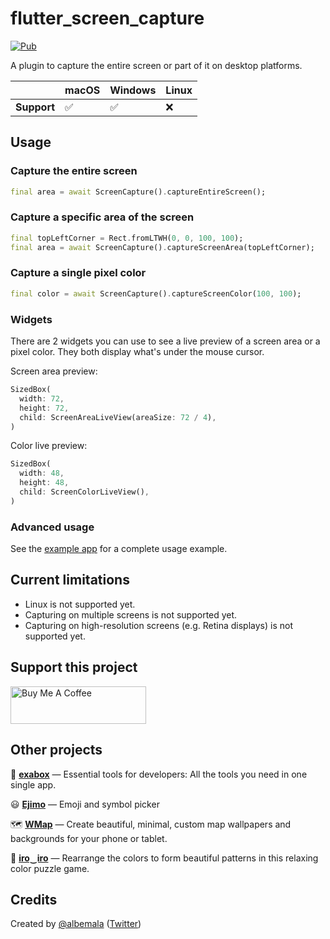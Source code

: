 # flutter_screen_capture

[![Pub](https://img.shields.io/pub/v/flutter_screen_capture)](https://pub.dev/packages/flutter_screen_capture)

A plugin to capture the entire screen or part of it on desktop platforms.

|             | macOS | Windows | Linux |
|:------------|:------|:--------|:------|
| **Support** | ✅     | ✅       | ❌     |

## Usage

### Capture the entire screen

```dart
final area = await ScreenCapture().captureEntireScreen();
```

### Capture a specific area of the screen

```dart
final topLeftCorner = Rect.fromLTWH(0, 0, 100, 100);
final area = await ScreenCapture().captureScreenArea(topLeftCorner);
```

### Capture a single pixel color

```dart
final color = await ScreenCapture().captureScreenColor(100, 100);
```

### Widgets

There are 2 widgets you can use to see a live preview of a screen area or a pixel color.
They both display what's under the mouse cursor.

Screen area preview:

```dart
SizedBox(
  width: 72,
  height: 72,
  child: ScreenAreaLiveView(areaSize: 72 / 4),
)
```

Color live preview:

```dart
SizedBox(
  width: 48,
  height: 48,
  child: ScreenColorLiveView(),
)
```

### Advanced usage

See the [example app](https://github.com/albemala/flutter_screen_capture/tree/main/example) for a complete usage
example.



## Current limitations

- Linux is not supported yet.
- Capturing on multiple screens is not supported yet.
- Capturing on high-resolution screens (e.g. Retina displays) is not supported yet.



## Support this project

<a href="https://www.buymeacoffee.com/albemala" target="_blank"><img src="https://cdn.buymeacoffee.com/buttons/v2/default-yellow.png" alt="Buy Me A Coffee" style="height: 60px !important;width: 217px !important;" ></a>



## Other projects

🧰 **[exabox](https://exabox.app/)** — Essential tools for developers: All the tools you need in one single app.

😃 **[Ejimo](https://github.com/albemala/emoji-picker)** — Emoji and symbol picker

🗺️ **[WMap](https://wmap.albemala.me/)** — Create beautiful, minimal, custom map wallpapers and backgrounds for your
phone or tablet.

🎨 **[iro‿iro](https://iro-iro.albemala.me/)** — Rearrange the colors to form beautiful patterns in this relaxing color puzzle game.



## Credits

Created by [@albemala](https://github.com/albemala) ([Twitter](https://twitter.com/albemala))
